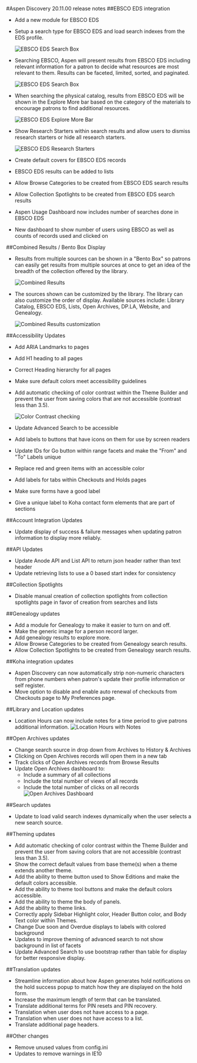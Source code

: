 #Aspen Discovery 20.11.00 release notes
##EBSCO EDS integration
- Add a new module for EBSCO EDS 
- Setup a search type for EBSCO EDS and load search indexes from the EDS profile. 

  ![EBSCO EDS Search Box](/release_notes/images/20_11_00_EBSCO_EDS_Search.png)
- Searching EBSCO, Aspen will present results from EBSCO EDS including relevant information for a patron to decide what resources are most relevant to them.  Results can be faceted, limited, sorted, and paginated. 

  ![EBSCO EDS Search Box](/release_notes/images/20_11_00_EBSCO_EDS_Search_Results.png)   
- When searching the physical catalog, results from EBSCO EDS will be shown in the Explore More bar based on the category of the materials to encourage patrons to find additional resources.

  ![EBSCO EDS Explore More Bar](/release_notes/images/20_11_00_EBSCO_Explore_more.png)
- Show Research Starters within search results and allow users to dismiss research starters or hide all research starters. 
  
  ![EBSCO EDS Research Starters](/release_notes/images/20_11_00_research_starter.png)
- Create default covers for EBSCO EDS records
- EBSCO EDS results can be added to lists
- Allow Browse Categories to be created from EBSCO EDS search results
- Allow Collection Spotlights to be created from EBSCO EDS search results
- Aspen Usage Dashboard now includes number of searches done in EBSCO EDS
- New dashboard to show number of users using EBSCO as well as counts of records used and clicked on 
  
##Combined Results / Bento Box Display
- Results from multiple sources can be shown in a "Bento Box" so patrons can easily get results from multiple sources at once to get an idea of the breadth of the collection offered by the library.

  ![Combined Results](/release_notes/images/20_11_00_combined_results.png)
- The sources shown can be customized by the library. The library can also customize the order of display. Available sources include: Library Catalog, EBSCO EDS, Lists, Open Archives, DP.LA, Website, and Genealogy.  

  ![Combined Results customization](/release_notes/images/20_11_00_combined_results_settings.png)
  
##Accessibility Updates
- Add ARIA Landmarks to pages
- Add H1 heading to all pages
- Correct Heading hierarchy for all pages
- Make sure default colors meet accessibility guidelines
- Add automatic checking of color contrast within the Theme Builder and prevent the user from saving colors that are not accessible (contrast less than 3.5).
  
  ![Color Contrast checking](/release_notes/images/20_11_00_color_contrast_checking.png)
- Update Advanced Search to be accessible 
- Add labels to buttons that have icons on them for use by screen readers
- Update IDs for Go button within range facets and make the "From" and "To" Labels unique
- Replace red and green items with an accessible color
- Add labels for tabs within Checkouts and Holds pages
- Make sure forms have a good label
- Give a unique label to Koha contact form elements that are part of sections

##Account Integration Updates
- Update display of success & failure messages when updating patron information to display more reliably.

##API Updates
- Update Anode API and List API to return json header rather than text header
- Update retrieving lists to use a 0 based start index for consistency

##Collection Spotlights
- Disable manual creation of collection spotlights from collection spotlights page in favor of creation from searches and lists  

##Genealogy updates
- Add a module for Genealogy to make it easier to turn on and off.
- Make the generic image for a person record larger.
- Add genealogy results to explore more. 
- Allow Browse Categories to be created from Genealogy search results.
- Allow Collection Spotlights to be created from Genealogy search results.

##Koha integration updates
- Aspen Discovery can now automatically strip non-numeric characters from phone numbers when patron's update their profile information or self register.  
- Move option to disable and enable auto renewal of checkouts from Checkouts page to My Preferences page.

##Library and Location updates
- Location Hours can now include notes for a time period to give patrons additional information. 
  ![Location Hours with Notes](/release_notes/images/20_11_00_location_hours_with_notes.png) 

##Open Archives updates
- Change search source in drop down from Archives to History & Archives
- Clicking on Open Archives records will open them in a new tab
- Track clicks of Open Archives records from Browse Results
- Update Open Archives dashboard to:
  - Include a summary of all collections
  - Include the total number of views of all records
  - Include the total number of clicks on all records
  ![Open Archives Dashboard](/release_notes/images/20_11_00_open_archives_dashboard.png)

##Search updates
- Update to load valid search indexes dynamically when the user selects a new search source.

##Theming updates
- Add automatic checking of color contrast within the Theme Builder and prevent the user from saving colors that are not accessible (contrast less than 3.5).
- Show the correct default values from base theme(s) when a theme extends another theme.
- Add the ability to theme button used to Show Editions and make the default colors accessible.
- Add the ability to theme tool buttons and make the default colors accessible.
- Add the ability to theme the body of panels.
- Add the ability to theme links.
- Correctly apply Sidebar Highlight color, Header Button color, and Body Text color within Themes.
- Change Due soon and Overdue displays to labels with colored background
- Updates to improve theming of advanced search to not show background in list of facets 
- Update Advanced Search to use bootstrap rather than table for display for better responsive display.

##Translation updates
- Streamline information about how Aspen generates hold notifications on the hold success popup to match how they are displayed on the hold form.   
- Increase the maximum length of term that can be translated.
- Translate additional terms for PIN resets and PIN recovery.
- Translation when user does not have access to a page.
- Translation when user does not have access to a list.
- Translate additional page headers.


##Other changes
- Remove unused values from config.ini
- Updates to remove warnings in IE10